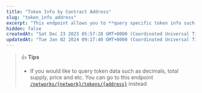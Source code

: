 ```yaml
---
title: "Token Info by Contract Address"
slug: "token_info_address"
excerpt: "This endpoint allows you to **query specific token info such as name,symbol, coingecko id etc. based on provided token contract address on a network**"
hidden: false
createdAt: "Sat Dec 23 2023 05:57:28 GMT+0000 (Coordinated Universal Time)"
updatedAt: "Tue Jan 02 2024 09:17:40 GMT+0000 (Coordinated Universal Time)"
---
```

> 👍 **Tips**
> 
> - If you would like to query token data such as decimals, total supply, price and etc. You can go to this endpoint [`/networks/{network}/tokens/{address}`](/reference/token_address) instead
